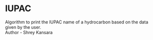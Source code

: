 # IUPAC
Algorithm to print the IUPAC name of a hydrocarbon based on the data given by the user.
<br>
Author - Shrey Kansara